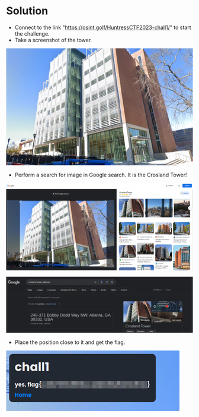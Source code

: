 # Solution
- Connect to the link "https://osint.golf/HuntressCTF2023-chall1/" to start the challenge.
- Take a screenshot of the tower.

![Alt text](image.png)

- Perform a search for image in Google search. It is the Crosland Tower!

![Alt text](image-1.png)

![Alt text](image-2.png)

- Place the position close to it and get the flag.

![Alt text](image-3.png)
